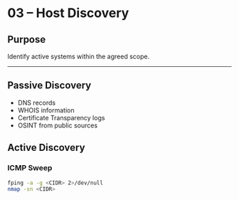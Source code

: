 # 03 – Host Discovery

## Purpose
Identify active systems within the agreed scope.

---

## Passive Discovery
- DNS records
- WHOIS information
- Certificate Transparency logs
- OSINT from public sources

## Active Discovery
### ICMP Sweep
```bash
fping -a -g <CIDR> 2>/dev/null
nmap -sn <CIDR>
